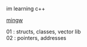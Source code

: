 im learning c++

  [mingw](https://code.visualstudio.com/docs/cpp/config-mingw#_installing-the-mingww64-toolchain)

01 : structs, classes, vector lib  
02 : pointers, addresses  